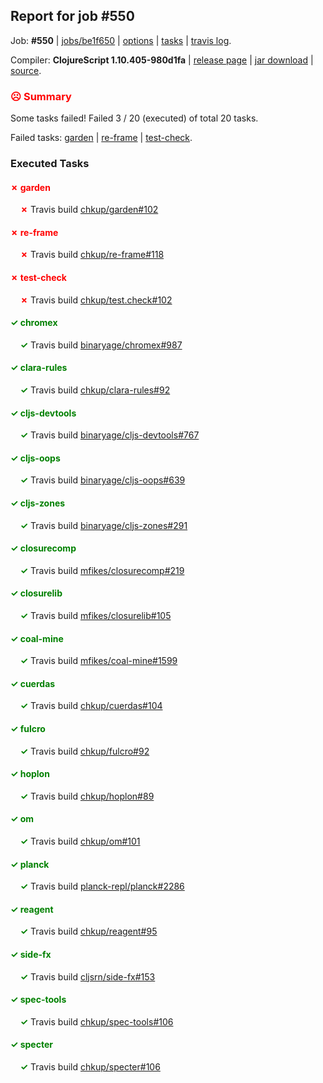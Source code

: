 ## Report for job #550

Job: **#550** | [jobs/be1f650](https://github.com/cljs-oss/canary/commit/be1f650ada72eeb92f2ba4db893beacf7f2d6f18) | [options](options.edn) | [tasks](tasks.edn) | [travis log](https://travis-ci.org/cljs-oss/canary/builds/423246928).

Compiler: **ClojureScript 1.10.405-980d1fa** | [release page](https://github.com/cljs-oss/canary/releases/tag/r1.10.405-980d1fa) | [jar download](https://github.com/cljs-oss/canary/releases/download/r1.10.405-980d1fa/clojurescript-1.10.405-980d1fa.jar) | [source](https://github.com/clojure/clojurescript/commit/980d1fa9f14a4ec5caad1e2a8b734795094e0eba).

### <b style='color:red'>☹ Summary</b>

Some tasks failed! Failed 3 / 20 (executed) of total 20 tasks.

Failed tasks: [garden](#-garden) | [re-frame](#-re-frame) | [test-check](#-test-check).

### Executed Tasks

#### <b style='color:red'>&#x2717; garden</b>
&nbsp;&nbsp;&nbsp;&nbsp;<b style='color:red'>&#x2717;</b> Travis build [chkup/garden#102](https://travis-ci.org/chkup/garden/builds/423248105)<br>

#### <b style='color:red'>&#x2717; re-frame</b>
&nbsp;&nbsp;&nbsp;&nbsp;<b style='color:red'>&#x2717;</b> Travis build [chkup/re-frame#118](https://travis-ci.org/chkup/re-frame/builds/423248153)<br>

#### <b style='color:red'>&#x2717; test-check</b>
&nbsp;&nbsp;&nbsp;&nbsp;<b style='color:red'>&#x2717;</b> Travis build [chkup/test.check#102](https://travis-ci.org/chkup/test.check/builds/423248128)<br>

#### <b style='color:green'>&#x2713; chromex</b>
&nbsp;&nbsp;&nbsp;&nbsp;<b style='color:green'>&#x2713;</b> Travis build [binaryage/chromex#987](https://travis-ci.org/binaryage/chromex/builds/423248024)<br>

#### <b style='color:green'>&#x2713; clara-rules</b>
&nbsp;&nbsp;&nbsp;&nbsp;<b style='color:green'>&#x2713;</b> Travis build [chkup/clara-rules#92](https://travis-ci.org/chkup/clara-rules/builds/423248003)<br>

#### <b style='color:green'>&#x2713; cljs-devtools</b>
&nbsp;&nbsp;&nbsp;&nbsp;<b style='color:green'>&#x2713;</b> Travis build [binaryage/cljs-devtools#767](https://travis-ci.org/binaryage/cljs-devtools/builds/423248026)<br>

#### <b style='color:green'>&#x2713; cljs-oops</b>
&nbsp;&nbsp;&nbsp;&nbsp;<b style='color:green'>&#x2713;</b> Travis build [binaryage/cljs-oops#639](https://travis-ci.org/binaryage/cljs-oops/builds/423248037)<br>

#### <b style='color:green'>&#x2713; cljs-zones</b>
&nbsp;&nbsp;&nbsp;&nbsp;<b style='color:green'>&#x2713;</b> Travis build [binaryage/cljs-zones#291](https://travis-ci.org/binaryage/cljs-zones/builds/423248035)<br>

#### <b style='color:green'>&#x2713; closurecomp</b>
&nbsp;&nbsp;&nbsp;&nbsp;<b style='color:green'>&#x2713;</b> Travis build [mfikes/closurecomp#219](https://travis-ci.org/mfikes/closurecomp/builds/423248091)<br>

#### <b style='color:green'>&#x2713; closurelib</b>
&nbsp;&nbsp;&nbsp;&nbsp;<b style='color:green'>&#x2713;</b> Travis build [mfikes/closurelib#105](https://travis-ci.org/mfikes/closurelib/builds/423248093)<br>

#### <b style='color:green'>&#x2713; coal-mine</b>
&nbsp;&nbsp;&nbsp;&nbsp;<b style='color:green'>&#x2713;</b> Travis build [mfikes/coal-mine#1599](https://travis-ci.org/mfikes/coal-mine/builds/423248097)<br>

#### <b style='color:green'>&#x2713; cuerdas</b>
&nbsp;&nbsp;&nbsp;&nbsp;<b style='color:green'>&#x2713;</b> Travis build [chkup/cuerdas#104](https://travis-ci.org/chkup/cuerdas/builds/423248089)<br>

#### <b style='color:green'>&#x2713; fulcro</b>
&nbsp;&nbsp;&nbsp;&nbsp;<b style='color:green'>&#x2713;</b> Travis build [chkup/fulcro#92](https://travis-ci.org/chkup/fulcro/builds/423248095)<br>

#### <b style='color:green'>&#x2713; hoplon</b>
&nbsp;&nbsp;&nbsp;&nbsp;<b style='color:green'>&#x2713;</b> Travis build [chkup/hoplon#89](https://travis-ci.org/chkup/hoplon/builds/423248107)<br>

#### <b style='color:green'>&#x2713; om</b>
&nbsp;&nbsp;&nbsp;&nbsp;<b style='color:green'>&#x2713;</b> Travis build [chkup/om#101](https://travis-ci.org/chkup/om/builds/423248109)<br>

#### <b style='color:green'>&#x2713; planck</b>
&nbsp;&nbsp;&nbsp;&nbsp;<b style='color:green'>&#x2713;</b> Travis build [planck-repl/planck#2286](https://travis-ci.org/planck-repl/planck/builds/423248206)<br>

#### <b style='color:green'>&#x2713; reagent</b>
&nbsp;&nbsp;&nbsp;&nbsp;<b style='color:green'>&#x2713;</b> Travis build [chkup/reagent#95](https://travis-ci.org/chkup/reagent/builds/423248122)<br>

#### <b style='color:green'>&#x2713; side-fx</b>
&nbsp;&nbsp;&nbsp;&nbsp;<b style='color:green'>&#x2713;</b> Travis build [cljsrn/side-fx#153](https://travis-ci.org/cljsrn/side-fx/builds/423248161)<br>

#### <b style='color:green'>&#x2713; spec-tools</b>
&nbsp;&nbsp;&nbsp;&nbsp;<b style='color:green'>&#x2713;</b> Travis build [chkup/spec-tools#106](https://travis-ci.org/chkup/spec-tools/builds/423248180)<br>

#### <b style='color:green'>&#x2713; specter</b>
&nbsp;&nbsp;&nbsp;&nbsp;<b style='color:green'>&#x2713;</b> Travis build [chkup/specter#106](https://travis-ci.org/chkup/specter/builds/423248151)<br>